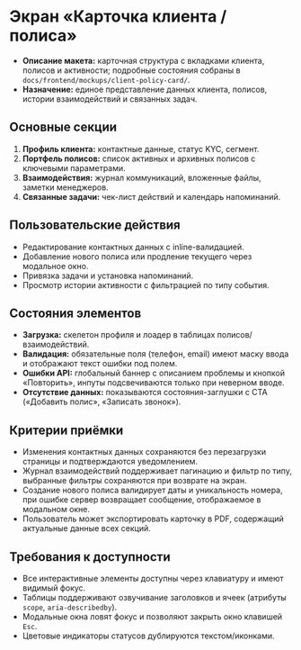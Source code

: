 # Экран «Карточка клиента / полиса»

- **Описание макета:** карточная структура с вкладками клиента, полисов и активности; подробные состояния собраны в `docs/frontend/mockups/client-policy-card/`.
- **Назначение:** единое представление данных клиента, полисов, истории взаимодействий и связанных задач.

## Основные секции
1. **Профиль клиента:** контактные данные, статус KYC, сегмент.
2. **Портфель полисов:** список активных и архивных полисов с ключевыми параметрами.
3. **Взаимодействия:** журнал коммуникаций, вложенные файлы, заметки менеджеров.
4. **Связанные задачи:** чек-лист действий и календарь напоминаний.

## Пользовательские действия
- Редактирование контактных данных с inline-валидацией.
- Добавление нового полиса или продление текущего через модальное окно.
- Привязка задачи и установка напоминаний.
- Просмотр истории активности с фильтрацией по типу события.

## Состояния элементов
- **Загрузка:** скелетон профиля и лоадер в таблицах полисов/взаимодействий.
- **Валидация:** обязательные поля (телефон, email) имеют маску ввода и отображают текст ошибки под полем.
- **Ошибки API:** глобальный баннер с описанием проблемы и кнопкой «Повторить», инпуты подсвечиваются только при неверном вводе.
- **Отсутствие данных:** показываются состояния-заглушки с CTA («Добавить полис», «Записать звонок»).

## Критерии приёмки
- Изменения контактных данных сохраняются без перезагрузки страницы и подтверждаются уведомлением.
- Журнал взаимодействий поддерживает пагинацию и фильтр по типу, выбранные фильтры сохраняются при возврате на экран.
- Создание нового полиса валидирует даты и уникальность номера, при ошибке сервер возвращает сообщение, отображаемое в модальном окне.
- Пользователь может экспортировать карточку в PDF, содержащий актуальные данные всех секций.

## Требования к доступности
- Все интерактивные элементы доступны через клавиатуру и имеют видимый фокус.
- Таблицы поддерживают озвучивание заголовков и ячеек (атрибуты `scope`, `aria-describedby`).
- Модальные окна ловят фокус и позволяют закрыть окно клавишей `Esc`.
- Цветовые индикаторы статусов дублируются текстом/иконками.
